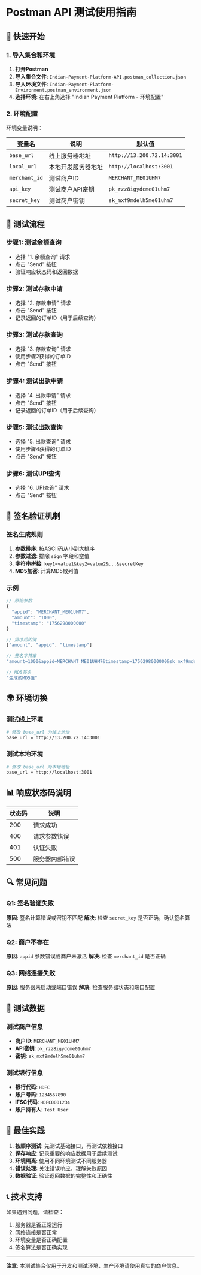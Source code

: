 # Postman API 测试使用指南

## 🚀 快速开始

### 1. 导入集合和环境

1. **打开Postman**
2. **导入集合文件**: `Indian-Payment-Platform-API.postman_collection.json`
3. **导入环境文件**: `Indian-Payment-Platform-Environment.postman_environment.json`
4. **选择环境**: 在右上角选择 "Indian Payment Platform - 环境配置"

### 2. 环境配置

环境变量说明：

| 变量名 | 说明 | 默认值 |
|--------|------|--------|
| `base_url` | 线上服务器地址 | `http://13.200.72.14:3001` |
| `local_url` | 本地开发服务器地址 | `http://localhost:3001` |
| `merchant_id` | 测试商户ID | `MERCHANT_ME01UHM7` |
| `api_key` | 测试商户API密钥 | `pk_rzz8igydcme01uhm7` |
| `secret_key` | 测试商户密钥 | `sk_mxf9mdelh5me01uhm7` |

## 🔧 测试流程

### 步骤1: 测试余额查询
- 选择 "1. 余额查询" 请求
- 点击 "Send" 按钮
- 验证响应状态码和返回数据

### 步骤2: 测试存款申请
- 选择 "2. 存款申请" 请求
- 点击 "Send" 按钮
- 记录返回的订单ID（用于后续查询）

### 步骤3: 测试存款查询
- 选择 "3. 存款查询" 请求
- 使用步骤2获得的订单ID
- 点击 "Send" 按钮

### 步骤4: 测试出款申请
- 选择 "4. 出款申请" 请求
- 点击 "Send" 按钮
- 记录返回的订单ID（用于后续查询）

### 步骤5: 测试出款查询
- 选择 "5. 出款查询" 请求
- 使用步骤4获得的订单ID
- 点击 "Send" 按钮

### 步骤6: 测试UPI查询
- 选择 "6. UPI查询" 请求
- 点击 "Send" 按钮

## 🔐 签名验证机制

### 签名生成规则

1. **参数排序**: 按ASCII码从小到大排序
2. **参数过滤**: 排除 `sign` 字段和空值
3. **字符串拼接**: `key1=value1&key2=value2&...&secretKey`
4. **MD5加密**: 计算MD5散列值

### 示例

```javascript
// 原始参数
{
  "appid": "MERCHANT_ME01UHM7",
  "amount": "1000",
  "timestamp": "1756298000000"
}

// 排序后的键
["amount", "appid", "timestamp"]

// 签名字符串
"amount=1000&appid=MERCHANT_ME01UHM7&timestamp=1756298000000&sk_mxf9mdelh5me01uhm7"

// MD5签名
"生成的MD5值"
```

## 🌍 环境切换

### 测试线上环境
```bash
# 修改 base_url 为线上地址
base_url = http://13.200.72.14:3001
```

### 测试本地环境
```bash
# 修改 base_url 为本地地址
base_url = http://localhost:3001
```

## 📊 响应状态码说明

| 状态码 | 说明 |
|--------|------|
| 200 | 请求成功 |
| 400 | 请求参数错误 |
| 401 | 认证失败 |
| 500 | 服务器内部错误 |

## 🔍 常见问题

### Q1: 签名验证失败
**原因**: 签名计算错误或密钥不匹配
**解决**: 检查 `secret_key` 是否正确，确认签名算法

### Q2: 商户不存在
**原因**: `appid` 参数错误或商户未激活
**解决**: 检查 `merchant_id` 是否正确

### Q3: 网络连接失败
**原因**: 服务器未启动或端口错误
**解决**: 检查服务器状态和端口配置

## 📝 测试数据

### 测试商户信息
- **商户ID**: `MERCHANT_ME01UHM7`
- **API密钥**: `pk_rzz8igydcme01uhm7`
- **密钥**: `sk_mxf9mdelh5me01uhm7`

### 测试银行信息
- **银行代码**: `HDFC`
- **账户号码**: `1234567890`
- **IFSC代码**: `HDFC0001234`
- **账户持有人**: `Test User`

## 🎯 最佳实践

1. **按顺序测试**: 先测试基础接口，再测试依赖接口
2. **保存响应**: 记录重要的响应数据用于后续测试
3. **环境隔离**: 使用不同环境测试不同服务器
4. **错误处理**: 关注错误响应，理解失败原因
5. **数据验证**: 验证返回数据的完整性和正确性

## 📞 技术支持

如果遇到问题，请检查：
1. 服务器是否正常运行
2. 网络连接是否正常
3. 环境变量是否正确配置
4. 签名算法是否正确实现

---

**注意**: 本测试集合仅用于开发和测试环境，生产环境请使用真实的商户信息。
